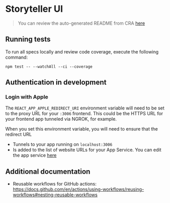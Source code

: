 # Storyteller UI

> You can review the auto-generated README from CRA [here](./md/CRA.md)

## Running tests

To run all specs locally and review code coverage, execute the following command:

```shell
npm test -- --watchAll --ci --coverage
```

## Authentication in development 

### Login with Apple

The `REACT_APP_APPLE_REDIRECT_URI` environment variable will need to be set to the proxy URL for your `:3006` frontend. This could be the HTTPS URL for your frontend app tunneled via NGROK, for example. 

When you set this environment variable, you will need to ensure that the redirect URL 

- Tunnels to your app running on `localhost:3006`
- Is added to the list of website URLs for your App Service. You can edit the app service [here](https://developer.apple.com/account/resources/identifiers/serviceId/edit/H5993XZFJ4)

## Additional documentation

- Reusable workflows for GitHub actions: <https://docs.github.com/en/actions/using-workflows/reusing-workflows#nesting-reusable-workflows>

